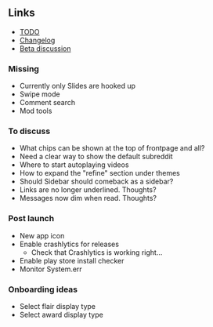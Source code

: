 ## Links

- [TODO](https://todo.syncforreddit.com)
- [Changelog](https://todo.syncforreddit.com/changelog)
- [Beta discussion](https://todo.syncforreddit.com/discussion)

### Missing
- Currently only Slides are hooked up
- Swipe mode
- Comment search
- Mod tools

### To discuss
- What chips can be shown at the top of frontpage and all?
- Need a clear way to show the default subreddit
- Where to start autoplaying videos
- How to expand the "refine" section under themes
- Should Sidebar should comeback as a sidebar?
- Links are no longer underlined. Thoughts?
- Messages now dim when read. Thoughts?

### Post launch
- New app icon
- Enable crashlytics for releases
	- Check that Crashlytics is working right...
- Enable play store install checker 
- Monitor System.err

### Onboarding ideas
- Select flair display type
- Select award display type